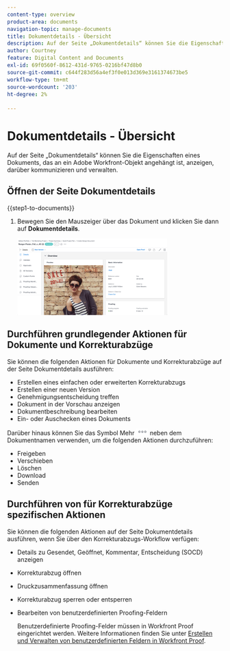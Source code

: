 ```yaml
---
content-type: overview
product-area: documents
navigation-topic: manage-documents
title: Dokumentdetails - Übersicht
description: Auf der Seite „Dokumentdetails“ können Sie die Eigenschaften eines Dokuments, das an ein Adobe Workfront-Objekt angehängt ist, anzeigen, darüber kommunizieren und verwalten.
author: Courtney
feature: Digital Content and Documents
exl-id: 69f0560f-8612-431d-9765-0216bf47d8b0
source-git-commit: c644f283d56a4ef3f0e013d369e3161374673be5
workflow-type: tm+mt
source-wordcount: '203'
ht-degree: 2%

---
```


# Dokumentdetails - Übersicht

Auf der Seite „Dokumentdetails“ können Sie die Eigenschaften eines Dokuments, das an ein Adobe Workfront-Objekt angehängt ist, anzeigen, darüber kommunizieren und verwalten.

## Öffnen der Seite Dokumentdetails

{{step1-to-documents}}

1. Bewegen Sie den Mauszeiger über das Dokument und klicken Sie dann auf **Dokumentdetails**.

   ![](assets/document-details-350x179.png)

## Durchführen grundlegender Aktionen für Dokumente und Korrekturabzüge

Sie können die folgenden Aktionen für Dokumente und Korrekturabzüge auf der Seite Dokumentdetails ausführen:

* Erstellen eines einfachen oder erweiterten Korrekturabzugs
* Erstellen einer neuen Version
* Genehmigungsentscheidung treffen
* Dokument in der Vorschau anzeigen
* Dokumentbeschreibung bearbeiten
* Ein- oder Auschecken eines Dokuments

Darüber hinaus können Sie das Symbol Mehr ![](assets/more-icon.png) neben dem Dokumentnamen verwenden, um die folgenden Aktionen durchzuführen:

* Freigeben
* Verschieben
* Löschen
* Download
* Senden

## Durchführen von für Korrekturabzüge spezifischen Aktionen

Sie können die folgenden Aktionen auf der Seite Dokumentdetails ausführen, wenn Sie über den Korrekturabzugs-Workflow verfügen:

* Details zu Gesendet, Geöffnet, Kommentar, Entscheidung (SOCD) anzeigen
* Korrekturabzug öffnen
* Druckzusammenfassung öffnen
* Korrekturabzug sperren oder entsperren
* Bearbeiten von benutzerdefinierten Proofing-Feldern

  Benutzerdefinierte Proofing-Felder müssen in Workfront Proof eingerichtet werden. Weitere Informationen finden Sie unter [Erstellen und Verwalten von benutzerdefinierten Feldern in Workfront Proof](../../workfront-proof/wp-acct-admin/account-settings/create-and-manage-custom-fields.md).
